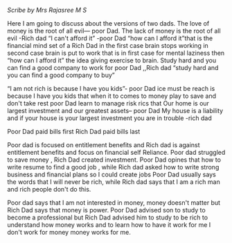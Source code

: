 _Scribe by Mrs Rajasree M S_

Here I am going to discuss about the versions of two dads. The love of money is the root of all evil— poor Dad. The lack of money is the root of all evil -Rich dad
“I can't afford it” -poor Dad “how can I afford it”that is the financial mind set of a Rich Dad in the first case brain stops working  in second case brain is put to work that is in first case for mental laziness then “how can I afford it” the idea giving exercise to brain. 
Study hard and you can find a good company to work for poor Dad ,,Rich dad “study hard and you can find a good company to buy”
 
“I am not rich is because I have you kids”- poor Dad ice must be reach is because I have you kids that when it to comes to money play to save and don't take rest poor Dad learn to manage risk rics that 
Our home is our largest investment and our greatest assets– poor Dad 
My house is a liability and if your house is your largest investment you are in trouble -rich dad

Poor Dad paid bills first Rich Dad paid bills last 

Poor dad is focused on entitlement benefits and Rich dad is against entitlement benefits and focus on financial self Reliance. Poor dad struggled to save money , Rich Dad created investment.
 Poor Dad  opines that how to write resume to find a good job , while Rich dad asked how to write strong business and financial plans so I could create jobs 
Poor Dad usually says the words that I will never be rich, while Rich dad says that I am a rich man and rich people don't do this.

Poor dad says that I am not interested in money, money doesn't matter but Rich Dad says that money is power.
Poor Dad advised son to study to become a professional but Rich Dad advised him to study to be rich to understand how money works and to learn how to have it work for me I don't work for money money works for me.

